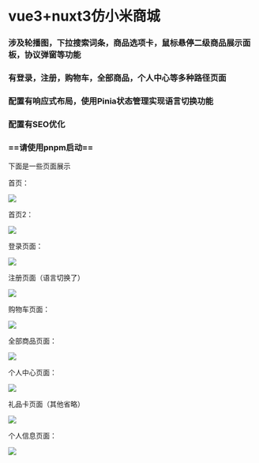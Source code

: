 # vue3+nuxt3仿小米商城

### 涉及轮播图，下拉搜索词条，商品选项卡，鼠标悬停二级商品展示面板，协议弹窗等功能

### 有登录，注册，购物车，全部商品，个人中心等多种路径页面

### 配置有响应式布局，使用Pinia状态管理实现语言切换功能

### 配置有SEO优化

### **==请使用pnpm启动==**

下面是一些页面展示

首页：

![](https://i.postimg.cc/B6fzcgZx/image.png)

首页2：

![](https://i.postimg.cc/KYfTJcxJ/2.png)

登录页面：

![](https://i.postimg.cc/L51nKmFd/image.png)

注册页面（语言切换了）

![](https://i.postimg.cc/05TfBCL3/image.png)

购物车页面：

![](https://i.postimg.cc/wxLJ7YGf/image.png)

全部商品页面：

![](https://i.postimg.cc/3xcWttq0/image.png)

个人中心页面：

![](https://i.postimg.cc/t4Z94pr7/image.png)

礼品卡页面（其他省略）

![](https://i.postimg.cc/sxXtH4q1/image.png)

个人信息页面：

![](https://i.postimg.cc/HxPSnDvs/image.png)

